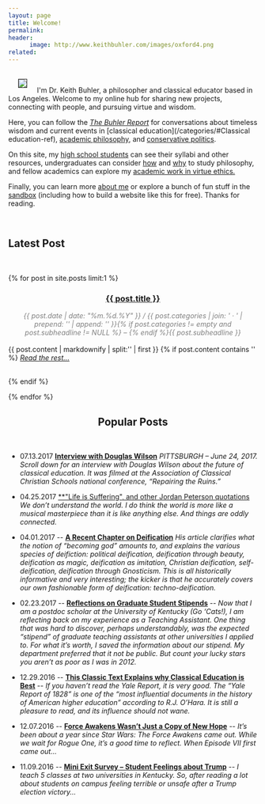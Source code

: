```yaml
---
layout: page
title: Welcome!
permalink: 
header:
      image: http://www.keithbuhler.com/images/oxford4.png
related: 
---
```


<br>

<img src="http://www.keithbuhler.com/images/keith_face.jpg" align="left" hspace="20" border="1px">


I'm Dr. Keith Buhler, a philosopher and classical educator based in Los Angeles. Welcome to my online hub for sharing new projects, connecting with people, and pursuing virtue and wisdom. 

Here, you can follow the [*The Buhler Report*](/blog) for conversations about timeless wisdom and current events in [classical education](/categories/#Classical education-ref), [academic philosophy](/categories/#Philosophy-ref), and [conservative politics](/categories/#Politics-ref). 

On this site, my [high school students](/syllabi) can see their syllabi and other resources, undergraduates can consider [how](philosophy-class) and [why](/philosophymajor) to study philosophy, and fellow academics can explore my [academic work in virtue ethics.](/cv/) 

Finally, you can learn more [about me](/about/) or explore a bunch of fun stuff in the [sandbox](/sandbox/) (including how to build a website like this for free). Thanks for reading. 

<br>
 

<h2> Latest Post  </h2>

<br>

{% for post in site.posts limit:1 %}

<div>
<center>
<h3><font color="gray"> <a href="{{ post.url | prepend: site.baseurl }}">{{ post.title }}</a></font></h3>
<span class="time"> <font color="gray" font-size="2em"><i> {{ post.date | date: "%m.%d.%Y" }} / {{ post.categories | join: ' &middot; ' | prepend: '<span class="subheader">' | append: '</span>' }}{% if post.categories != empty and post.subheadline != NULL %} – {% endif %}{{ post.subheadline }} </i></font></span> 
</center>
<br>
{{ post.content | markdownify | split:'<!--more-->' | first }}
{% if post.content contains '<!--more-->' %}
<a href="{{ post.url | prepend: site.baseurl }}"><i>Read the rest... </i></a><br><br>

{% endif %}

</div>
{% endfor %}
<br> 


<center>
<h2> Popular Posts </h2>
</center>

<br> 

- 07.13.2017 [**Interview with Douglas Wilson**](http://www.keithbuhler.com/classical%20education/2017/07/13/interview-douglas-wilson.html) *PITTSBURGH – June 24, 2017. Scroll down for an interview with Douglas Wilson about the future of classical education. It was filmed at the Association of Classical Christian Schools national conference, “Repairing the Ruins.”*

-  04.25.2017 [**"Life is Suffering", and other Jordan Peterson quotations](http://www.keithbuhler.com/philosophy/2017/04/25/jordan-peterson-quotes.html) *We don’t understand the world. I do think the world is more like a musical masterpiece than it is like anything else. And things are oddly connected.*


- 04.01.2017 --  [**A Recent Chapter on Deification**](http://www.keithbuhler.com/buhlerreport/philosophy/2017/04/01/deification.html) *His article clarifies what the notion of “becoming god” amounts to, and explains the various species of deifiction: political deification, deification through beauty, deification as magic, deification as imitation, Christian deification, self-deification, deification through Gnosticism. This is all historically informative and very interesting; the kicker is that he accurately covers our own fashionable form of deification: techno-deification.*

- 02.23.2017 -- [**Reflections on Graduate Student Stipends**](http://www.keithbuhler.com/buhlerreport/philosophy/2017/02/23/Reflections-on-Philosophy-Graduate-School-Stipends.html) -- *Now that I am a postdoc scholar at the University of Kentucky (Go ‘Cats!), I am reflecting back on my experience as a Teaching Assistant. One thing that was hard to discover, perhaps understandably, was the expected “stipend” of graduate teaching assistants at other universities I applied to. For what it’s worth, I saved the information about our stipend. My department preferred that it not be public. But count your lucky stars you aren’t as poor as I was in 2012.*


- 12.29.2016 -- [**This Classic Text Explains why Classical Education is Best**](http://www.keithbuhler.com/buhlerreport/yalereport-post/) -- *If you haven’t read the Yale Report, it is very good. The “Yale Report of 1828” is one of the “most influential documents in the history of American higher education” according to R.J. O’Hara. It is still a pleasure to read, and its influence should not wane.*

- 12.07.2016 -- [**Force Awakens Wasn’t Just a Copy of New Hope**](http://www.keithbuhler.com/buhlerreport/viicopyiv) -- *It’s been about a year since Star Wars: The Force Awakens came out. While we wait for Rogue One, it’s a good time to reflect. When Episode VII first came out...*

- 11.09.2016 -- [**Mini Exit Survey – Student Feelings about Trump**](http://www.keithbuhler.com/buhlerreport/politics/2016/11/09/student-trump-feelings2.html) --  *I teach 5 classes at two universities in Kentucky. So, after reading a lot about students on campus feeling terrible or unsafe after a Trump election victory...*


